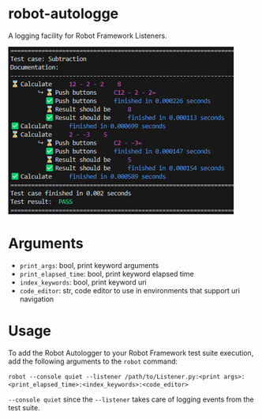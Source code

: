 # robot-autologge
A logging facility for Robot Framework Listeners.

![Alt text](docs/example.png)

# Arguments

* `print_args`: bool, print keyword arguments
* `print_elapsed_time`: bool, print keyword elapsed time
* `index_keywords`: bool, print keyword uri
* `code_editor`: str, code editor to use in environments that support uri navigation

# Usage

To add the Robot Autologger to your Robot Framework test suite execution, add the following arguments to the `robot` command:

```
robot --console quiet --listener /path/to/Listener.py:<print args>:<print_elapsed_time>:<index_keywords>:<code_editor>
```

`--console quiet` since the `--listener` takes care of logging events from the test suite. 